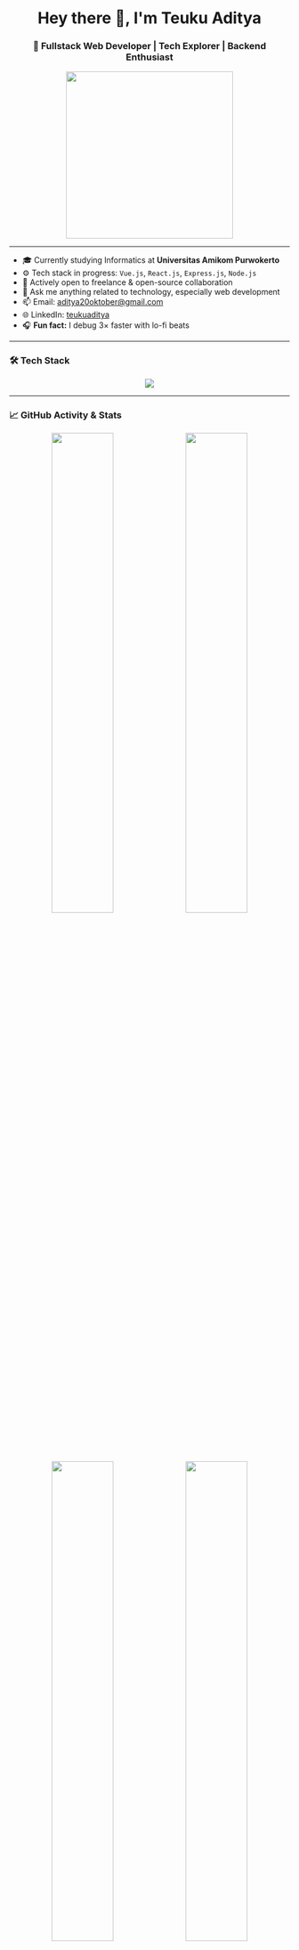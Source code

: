 <h1 align="center">Hey there 👋, I'm Teuku Aditya</h1>
<h3 align="center">🚀 Fullstack Web Developer | Tech Explorer | Backend Enthusiast</h3>

<p align="center">
  <img src="https://media.giphy.com/media/v1.Y2lkPTc5MGI3NjExcGJ0cHh4d3d6Z3RndmRlYzF6Y2V1bGJ0a2JxZ2J4eWJ1aHZ1eWx6ZyZlcD12MV9pbnRlcm5hbF9naWZfYnlfaWQmY3Q9Zw/L1R1tvI9svkIWwpVYr/giphy.gif" width="300"/>
</p>

---

- 🎓 Currently studying Informatics at **Universitas Amikom Purwokerto**
- ⚙️ Tech stack in progress: `Vue.js`, `React.js`, `Express.js`, `Node.js`
- 💼 Actively open to freelance & open-source collaboration
- 💬 Ask me anything related to technology, especially web development
- 📫 Email: [aditya20oktober@gmail.com](mailto:aditya20oktober@gmail.com)
- 🌐 LinkedIn: [teukuaditya](https://www.linkedin.com/in/teukuaditya/)
- 🎧 **Fun fact:** I debug 3× faster with lo-fi beats

---

### 🛠️ Tech Stack
<p align="center">
  <img src="https://skillicons.dev/icons?i=js,vue,react,nodejs,express,html,css,tailwind,bootstrap,postgres,mysql,git,github,firebase,prisma" />
</p>

---

### 📈 GitHub Activity & Stats

<p align="center">
  <img src="https://github-readme-stats.vercel.app/api?username=teukuaditya&theme=radical&show_icons=true&hide_border=true" width="47%" />
  <img src="https://github-readme-streak-stats.herokuapp.com/?user=teukuaditya&theme=radical&hide_border=true" width="47%" />
</p>

<p align="center">
  <img src="https://github-readme-stats.vercel.app/api/top-langs/?username=teukuaditya&layout=compact&theme=radical&hide_border=true" width="47%" />
  <img src="https://github-profile-summary-cards.vercel.app/api/cards/profile-details?username=teukuaditya&theme=tokyonight" width="47%" />
</p>

---

### ☕ Let's Connect!

<p align="center">
  <a href="mailto:aditya20oktober@gmail.com"><img src="https://img.shields.io/badge/email-%23EA4335.svg?style=for-the-badge&logo=gmail&logoColor=white"/></a>
  <a href="https://www.linkedin.com/in/teukuaditya/"><img src="https://img.shields.io/badge/linkedin-%230077B5.svg?style=for-the-badge&logo=linkedin&logoColor=white"/></a>
  <a href="https://instagram.com/"><img src="https://img.shields.io/badge/instagram-%23E4405F.svg?style=for-the-badge&logo=instagram&logoColor=white"/></a>
</p>
